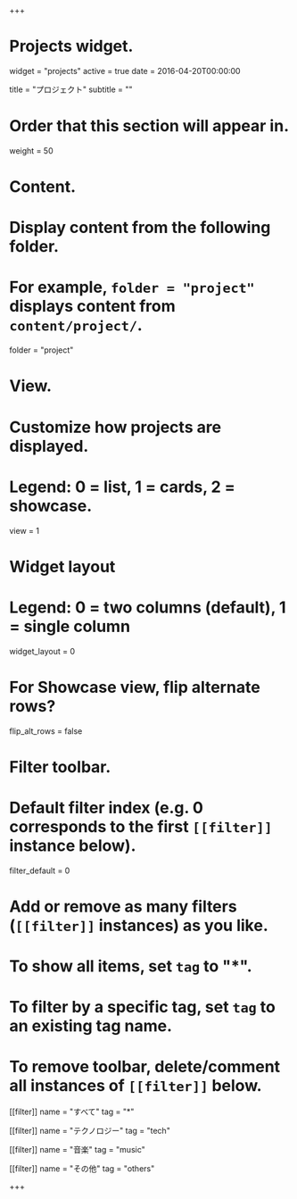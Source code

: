 +++
# Projects widget.
widget = "projects"
active = true
date = 2016-04-20T00:00:00

title = "プロジェクト"
subtitle = ""

# Order that this section will appear in.
weight = 50

# Content.
# Display content from the following folder.
# For example, `folder = "project"` displays content from `content/project/`.
folder = "project"

# View.
# Customize how projects are displayed.
# Legend: 0 = list, 1 = cards, 2 = showcase.
view = 1

# Widget layout
# Legend: 0 = two columns (default), 1 = single column
widget_layout = 0

# For Showcase view, flip alternate rows?
flip_alt_rows = false

# Filter toolbar.

# Default filter index (e.g. 0 corresponds to the first `[[filter]]` instance below).
filter_default = 0

# Add or remove as many filters (`[[filter]]` instances) as you like.
# To show all items, set `tag` to "*".
# To filter by a specific tag, set `tag` to an existing tag name.
# To remove toolbar, delete/comment all instances of `[[filter]]` below.
[[filter]]
  name = "すべて"
  tag = "*"

[[filter]]
  name = "テクノロジー"
  tag = "tech"

[[filter]]
  name = "音楽"
  tag = "music"

[[filter]]
  name = "その他"
  tag = "others"

+++

